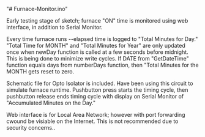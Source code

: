 "# Furnace-Monitor.ino" 

Early testing stage of sketch; furnace "ON" time is monitored using web interface, in addition to Serial Monitor.

Every time furnace runs --elapsed time is logged to "Total Minutes for Day." "Total Time for MONTH" and "Total Minutes for Year" are only
updated once when newDay function is called at a few seconds before midnight. This is being done to minimize write cycles. If DATE from
"GetDateTime" function equals days from numberDays function, then "Total Minutes for the MONTH gets reset to zero. 

Schematic file for Opto Isolator is included.  Have been using this circuit to simulate furnace runtime.  Pushbutton press starts the timing cycle, then pushbutton release ends timing cycle with display on Serial Monitor of "Accumulated Minutes on the Day."

Web interface is for Local Area Network; however with port forwarding cwound be visiable on the Internet.  This is not recommended due to security concerns..
